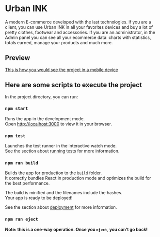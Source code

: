 # Urban INK

A modern E-commerce developed with the last technologies. If you are a client, you can use Urban INK in all your favorites devices and buy a lot of pretty clothes, footwear and accessories. If you are an administrator, in the Admin panel you can see all your ecommerce data: charts with statistics, totals earned, manage your products and much more.

## Preview

[This is how you would see the project in a mobile device](/Users/super/Pictures/Screenshot/urbanink.png)

## Here are some scripts to execute the project

In the project directory, you can run:

### `npm start`

Runs the app in the development mode.\
Open [http://localhost:3000](http://localhost:3000) to view it in your browser.

### `npm test`

Launches the test runner in the interactive watch mode.\
See the section about [running tests](https://facebook.github.io/create-react-app/docs/running-tests) for more information.

### `npm run build`

Builds the app for production to the `build` folder.\
It correctly bundles React in production mode and optimizes the build for the best performance.

The build is minified and the filenames include the hashes.\
Your app is ready to be deployed!

See the section about [deployment](https://facebook.github.io/create-react-app/docs/deployment) for more information.

### `npm run eject`

**Note: this is a one-way operation. Once you `eject`, you can't go back!**
